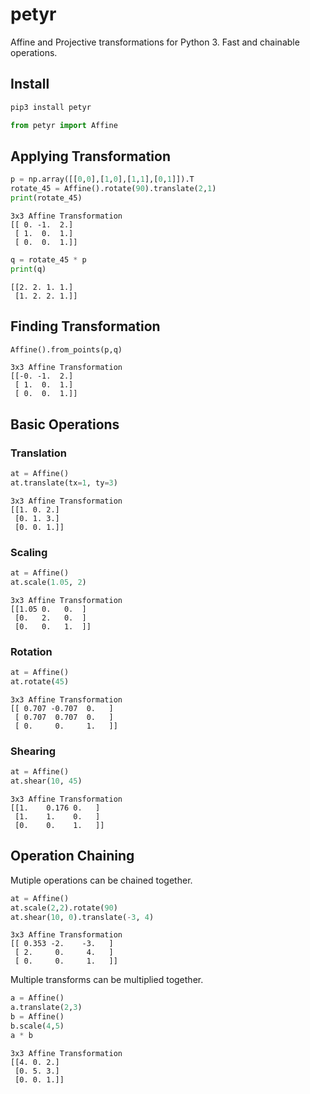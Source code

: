 # petyr

Affine and Projective transformations for Python 3. Fast and chainable operations.

## Install
```bash
pip3 install petyr
```
```python
from petyr import Affine
```
## Applying Transformation
```python
p = np.array([[0,0],[1,0],[1,1],[0,1]]).T
rotate_45 = Affine().rotate(90).translate(2,1)
print(rotate_45)
```
```
3x3 Affine Transformation
[[ 0. -1.  2.]
 [ 1.  0.  1.]
 [ 0.  0.  1.]]
```

```python
q = rotate_45 * p
print(q)
```
```
[[2. 2. 1. 1.]
 [1. 2. 2. 1.]]
```
## Finding Transformation
```python
Affine().from_points(p,q)
```
```
3x3 Affine Transformation
[[-0. -1.  2.]
 [ 1.  0.  1.]
 [ 0.  0.  1.]]
```

## Basic Operations

### Translation
```python
at = Affine()
at.translate(tx=1, ty=3)
```
```
3x3 Affine Transformation
[[1. 0. 2.]
 [0. 1. 3.]
 [0. 0. 1.]]
```
### Scaling
```python
at = Affine()
at.scale(1.05, 2)
```
```
3x3 Affine Transformation
[[1.05 0.   0.  ]
 [0.   2.   0.  ]
 [0.   0.   1.  ]]
 ```
 ### Rotation
 ```python
at = Affine()
at.rotate(45)
```
```
3x3 Affine Transformation
[[ 0.707 -0.707  0.   ]
 [ 0.707  0.707  0.   ]
 [ 0.     0.     1.   ]]
```
### Shearing
```python
at = Affine()
at.shear(10, 45)
```
```
3x3 Affine Transformation
[[1.    0.176 0.   ]
 [1.    1.    0.   ]
 [0.    0.    1.   ]]
```
## Operation Chaining
Mutiple operations can be chained together.
```python
at = Affine()
at.scale(2,2).rotate(90)
at.shear(10, 0).translate(-3, 4)
```
```
3x3 Affine Transformation
[[ 0.353 -2.    -3.   ]
 [ 2.     0.     4.   ]
 [ 0.     0.     1.   ]]
```
Multiple transforms can be multiplied together.
```python
a = Affine()
a.translate(2,3)
b = Affine()
b.scale(4,5)
a * b
```
```
3x3 Affine Transformation
[[4. 0. 2.]
 [0. 5. 3.]
 [0. 0. 1.]]
```


